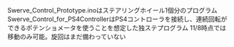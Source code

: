 Swerve_Control_Prototype.inoはステアリングホイール1個分のプログラム
Swerve_Control_for_PS4ControllerはPS4コントローラを接続し、連続回転ができるポテンショメータを使うことを想定した独ステプログラム
  11/8時点では移動のみ可能。旋回はまだ備わっていない

